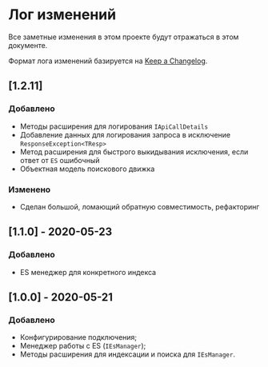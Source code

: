 # Лог изменений

Все заметные изменения в этом проекте будут отражаться в этом документе.

Формат лога изменений базируется на [Keep a Changelog](https://keepachangelog.com/en/1.0.0/).

## [1.2.11] 

### Добавлено

* Методы расширения для логирования `IApiCallDetails`
* Добавление данных для логирования запроса в исключение `ResponseException<TResp>`
* Метод расширения для быстрого выкидывания исключения, если ответ от `ES` ошибочный
* Объектная модель поискового движка

### Изменено

* Сделан большой, ломающий обратную совместимость, рефакторинг 

## [1.1.0] - 2020-05-23

### Добавлено

* ES менеджер для конкретного индекса

## [1.0.0] - 2020-05-21

### Добавлено

* Конфигурирование подключения;
* Менеджер работы с ES (`IEsManager`);
* Методы расширения для индексации и поиска для `IEsManager`.